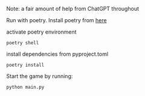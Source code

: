 Note: a fair amount of help from ChatGPT throughout

Run with poetry. Install poetry from [here](https://python-poetry.org/docs/)

activate poetry environment

```
poetry shell
```

install dependencies from pyproject.toml

```
poetry install
```

Start the game by running:
```python
python main.py
```
